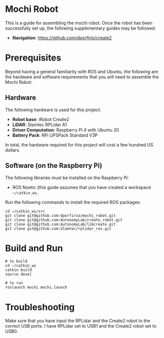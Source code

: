 # Mochi Robot

This is a guide for assembling the mochi robot. Once the robot has been successfully set up, the following supplementary guides may be followed:

- **Navigation**: https://github.com/dporfirio/create2

# Prerequisites

Beyond having a general familiarity with ROS and Ubuntu, the following are the hardware and software requirements that you will need to assemble the Mochi Robot:

## Hardware

The following hardware is used for this project:

- **Robot base**: iRobot Create2
- **LiDAR**: Slamtec RPLidar A1
- **Driver Computation**: Raspberry Pi 4 with Ubuntu 20
- **Battery Pack**: RPi UPSPack Standard V3P

In total, the hardware required for this project will cost a few hundred US dollars.

## Software (on the Raspberry Pi)

The following libraries must be installed on the Raspberry Pi:

- ROS Noetic (this guide assumes that you have created a workspace `~/catkin_ws`.

Run the following commands to install the required ROS packages:

```
cd ~/catkin_ws/src
git clone git@github.com:dporfirio/mochi_robot.git
git clone git@github.com:AutonomyLab/create_robot.git
git clone git@github.com:AutonomyLab/libcreate.git
git clone git@github.com:Slamtec/rplidar_ros.git
```

# Build and Run

```
# to build
cd ~/catkin_ws
catkin build
source devel

# to run
roslaunch mochi mochi.launch
```

# Troubleshooting

Make sure that you have input the RPLidar and the Create2 robot to the correct USB ports. I have RPLidar set to USB1 and the Create2 robot set to USB0.
